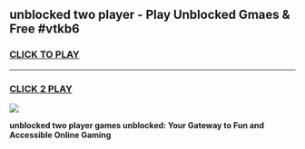 
## unblocked two player - Play Unblocked Gmaes & Free #vtkb6
<h3>
<a href="https://news.freeplayer.one?title=unblocked_two_player&ref=03M">CLICK TO PLAY</a></h3>
<hr>

<h3>
<a href="https://news.freeplayer.one?title=unblocked_two_player&ref=03M">CLICK 2 PLAY</a>
  
</h3>

<a href="https://news.freeplayer.one?title=unblocked_two_player&ref=03M"><img src="https://clearcache.store/games.png"></a>


**unblocked two player games unblocked: Your Gateway to Fun and Accessible Online Gaming**
